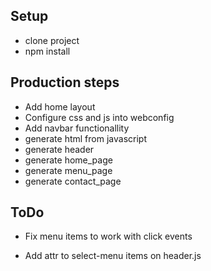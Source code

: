 ## Setup

- clone project
- npm install

## Production steps

- Add home layout
- Configure css and js into webconfig
- Add navbar functionallity
- generate html from javascript
- generate header
- generate home_page
- generate menu_page
- generate contact_page

## ToDo

- Fix menu items to work with click events

- Add attr to select-menu items on header.js
